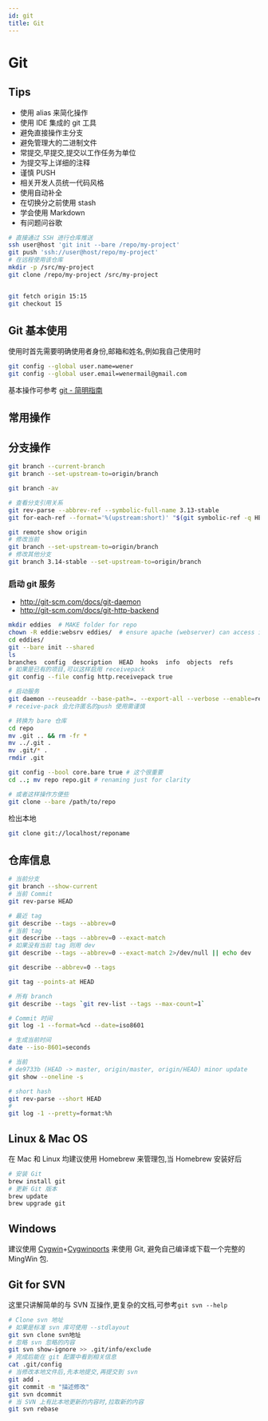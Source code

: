 ```yaml
---
id: git
title: Git
---
```


# Git

## Tips

- 使用 alias 来简化操作
- 使用 IDE 集成的 git 工具
- 避免直接操作主分支
- 避免管理大的二进制文件
- 常提交,早提交,提交以工作任务为单位
- 为提交写上详细的注释
- 谨慎 PUSH
- 相关开发人员统一代码风格
- 使用自动补全
- 在切换分之前使用 stash
- 学会使用 Markdown
- 有问题问谷歌

```bash
# 直接通过 SSH 进行仓库推送
ssh user@host 'git init --bare /repo/my-project'
git push 'ssh://user@host/repo/my-project'
# 在远程使用该仓库
mkdir -p /src/my-project
git clone /repo/my-project /src/my-project


git fetch origin 15:15
git checkout 15
```

## Git 基本使用

使用时首先需要明确使用者身份,邮箱和姓名,例如我自己使用时

```bash
git config --global user.name=wener
git config --global user.email=wenermail@gmail.com
```

基本操作可参考 [git - 简明指南](http://rogerdudler.github.io/git-guide/index.zh.html)



## 常用操作

## 分支操作

```bash
git branch --current-branch
git branch --set-upstream-to=origin/branch

git branch -av

# 查看分支引用关系
git rev-parse --abbrev-ref --symbolic-full-name 3.13-stable
git for-each-ref --format='%(upstream:short)' "$(git symbolic-ref -q HEAD)"

git remote show origin
# 修改当前
git branch --set-upstream-to=origin/branch
# 修改其他分支
git branch 3.14-stable --set-upstream-to=origin/branch
```

### 启动 git 服务

- http://git-scm.com/docs/git-daemon
- http://git-scm.com/docs/git-http-backend

```bash
mkdir eddies  # MAKE folder for repo
chown -R eddie:websrv eddies/  # ensure apache (webserver) can access it
cd eddies/
git --bare init --shared
ls
branches  config  description  HEAD  hooks  info  objects  refs
# 如果是已有的项目,可以这样启用 receivepack
git config --file config http.receivepack true
```

```bash
# 启动服务
git daemon --reuseaddr --base-path=. --export-all --verbose --enable=receive-pack
# receive-pack 会允许匿名的push 使用需谨慎
```

```bash
# 转换为 bare 仓库
cd repo
mv .git .. && rm -fr *
mv ../.git .
mv .git/* .
rmdir .git

git config --bool core.bare true # 这个很重要
cd ..; mv repo repo.git # renaming just for clarity

# 或者这样操作方便些
git clone --bare /path/to/repo

```

检出本地

```bash
git clone git://localhost/reponame
```

## 仓库信息

```bash
# 当前分支
git branch --show-current
# 当前 Commit
git rev-parse HEAD

# 最近 tag
git describe --tags --abbrev=0
# 当前 tag
git describe --tags --abbrev=0 --exact-match
# 如果没有当前 tag 则用 dev
git describe --tags --abbrev=0 --exact-match 2>/dev/null || echo dev

git describe --abbrev=0 --tags

git tag --points-at HEAD

# 所有 branch
git describe --tags `git rev-list --tags --max-count=1`

# Commit 时间
git log -1 --format=%cd --date=iso8601

# 生成当前时间
date --iso-8601=seconds

# 当前
# de9733b (HEAD -> master, origin/master, origin/HEAD) minor update
git show --oneline -s

# short hash
git rev-parse --short HEAD
#
git log -1 --pretty=format:%h
```

## Linux & Mac OS

在 Mac 和 Linux 均建议使用 Homebrew 来管理包,当 Homebrew 安装好后

```bash
# 安装 Git
brew install git
# 更新 Git 版本
brew update
brew upgrade git
```

## Windows

建议使用 [Cygwin](http://cygwin.org/)+[Cygwinports](http://cygwinports.org/) 来使用 Git, 避免自己编译或下载一个完整的 MingWin 包.

## Git for SVN

这里只讲解简单的与 SVN 互操作,更复杂的文档,可参考`git svn --help`

```bash
# Clone svn 地址
# 如果是标准 svn 库可使用 --stdlayout
git svn clone svn地址
# 忽略 svn 忽略的内容
git svn show-ignore >> .git/info/exclude
# 完成后能在 git 配置中看到相关信息
cat .git/config
# 当修改本地文件后,先本地提交,再提交到 svn
git add .
git commit -m "描述修改"
git svn dcommit
# 当 SVN 上有比本地更新的内容时,拉取新的内容
git svn rebase
```
